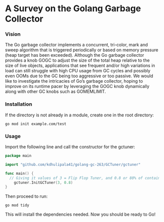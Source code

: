 # A Survey on the Golang Garbage Collector

### Vision

The Go garbage collector implements a concurrent, tri-color, mark and sweep algorithm that is triggered periodically or based on memory pressure (heap target has been exceeded). Although the Go garbage collector provides a knob GOGC to adjust the size of the total heap relative to the size of live objects, applications that see frequent and/or high variations in load can still struggle with high CPU usage from GC cycles and possibly even OOMs due to the GC being too aggressive or too passive. We would like to investigate the intricacies of Go’s garbage collector, hoping to improve on its runtime pacer by leveraging the GOGC knob dynamically along with other GC knobs such as GOMEMLIMIT.

### Installation

If the directory is not already in a module, create one in the root directory:

```shell
go mod init example.com/test
```

### Usage

Import the following line and call the constructor for the gctuner:

```go
package main

import "github.com/kdhulipala41/golang-gc-263/GCTuner/gctuner"

func main() {
  // Giving it values of 3 = Flip Flop Tuner, and 0.8 or 80% of container/system limit
	gctuner.InitGCTuner(3, 0.8)
}
```

Then proceed to run:

```shell
go mod tidy
```

This will install the dependencies needed. Now you should be ready to Go!

